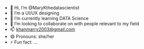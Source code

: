 - 👋 Hi, I’m @MaryKthedatascientist
- 👀 I’m a UI/UX designing 
- 🌱 I’m currently learning DATA Science
- 💞️ I’m looking to collaborate on with people relevant to my field
- 📫 khanmarry2003@gmail.com
- 😄 Pronouns: she/her
- ⚡ Fun fact: ...

<!---
MaryKthedatascientist/MaryKthedatascientist is a ✨ special ✨ repository because its `README.md` (this file) appears on your GitHub profile.
You can click the Preview link to take a look at your changes.
--->

